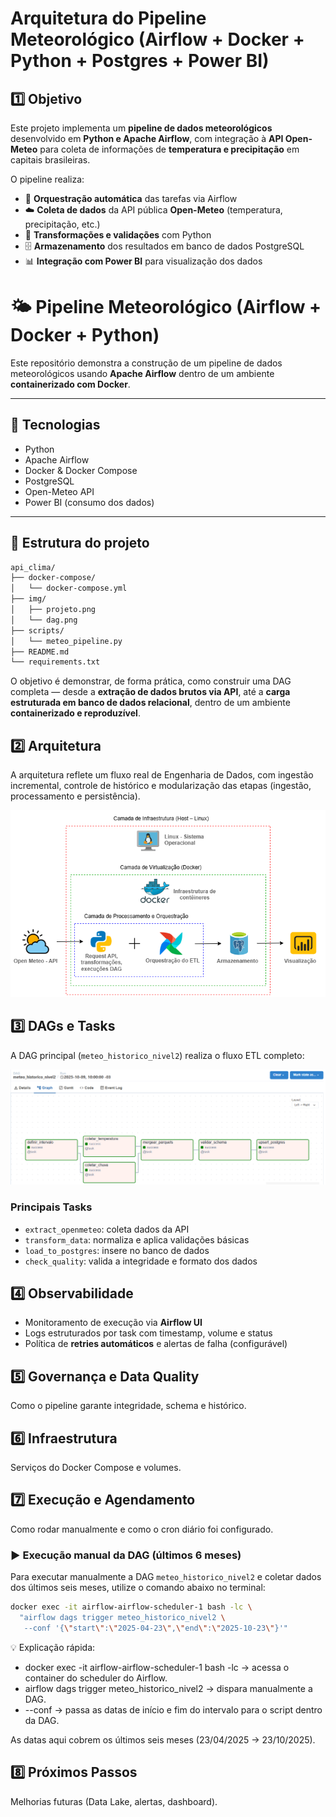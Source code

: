# Arquitetura do Pipeline Meteorológico (Airflow + Docker + Python + Postgres + Power BI)


## 1️⃣ Objetivo

Este projeto implementa um **pipeline de dados meteorológicos** desenvolvido em **Python e Apache Airflow**, com integração à **API Open-Meteo** para coleta de informações de **temperatura e precipitação** em capitais brasileiras.

O pipeline realiza:
- 🔄 **Orquestração automática** das tarefas via Airflow  
- ☁️ **Coleta de dados** da API pública **Open-Meteo** (temperatura, precipitação, etc.)  
- 🧮 **Transformações e validações** com Python  
- 🗄️ **Armazenamento** dos resultados em banco de dados PostgreSQL  
- 📊 **Integração com Power BI** para visualização dos dados

# 🌤️ Pipeline Meteorológico (Airflow + Docker + Python)

Este repositório demonstra a construção de um pipeline de dados meteorológicos usando **Apache Airflow** dentro de um ambiente **containerizado com Docker**.

---

## 🚀 Tecnologias
- Python  
- Apache Airflow  
- Docker & Docker Compose  
- PostgreSQL  
- Open-Meteo API  
- Power BI (consumo dos dados)

---

## 📁 Estrutura do projeto

```bash
api_clima/
├── docker-compose/
│   └── docker-compose.yml
├── img/
│   ├── projeto.png
│   └── dag.png
├── scripts/
│   └── meteo_pipeline.py
├── README.md
└── requirements.txt
```


O objetivo é demonstrar, de forma prática, como construir uma DAG completa — desde a **extração de dados brutos via API**, até a **carga estruturada em banco de dados relacional**, dentro de um ambiente **containerizado e reproduzível**.

## 2️⃣ Arquitetura

A arquitetura reflete um fluxo real de Engenharia de Dados, com ingestão incremental, controle de histórico e modularização das etapas (ingestão, processamento e persistência).

![Arquitetura](./img/projeto.png)


## 3️⃣ DAGs e Tasks

A DAG principal (`meteo_historico_nivel2`) realiza o fluxo ETL completo:

![DAG](./img/dag.png)

### Principais Tasks
- `extract_openmeteo`: coleta dados da API
- `transform_data`: normaliza e aplica validações básicas
- `load_to_postgres`: insere no banco de dados
- `check_quality`: valida a integridade e formato dos dados


## 4️⃣ Observabilidade

- Monitoramento de execução via **Airflow UI**
- Logs estruturados por task com timestamp, volume e status
- Política de **retries automáticos** e alertas de falha (configurável)

## 5️⃣ Governança e Data Quality
Como o pipeline garante integridade, schema e histórico.

## 6️⃣ Infraestrutura
Serviços do Docker Compose e volumes.

## 7️⃣ Execução e Agendamento
Como rodar manualmente e como o cron diário foi configurado.


### ▶️ Execução manual da DAG (últimos 6 meses)

Para executar manualmente a DAG `meteo_historico_nivel2` e coletar dados dos últimos seis meses, utilize o comando abaixo no terminal:

```bash
docker exec -it airflow-airflow-scheduler-1 bash -lc \
  "airflow dags trigger meteo_historico_nivel2 \
   --conf '{\"start\":\"2025-04-23\",\"end\":\"2025-10-23\"}'"
```

   
💡 Explicação rápida:

- docker exec -it airflow-airflow-scheduler-1 bash -lc → acessa o container do scheduler do Airflow.
- airflow dags trigger meteo_historico_nivel2 → dispara manualmente a DAG.
- --conf → passa as datas de início e fim do intervalo para o script dentro da DAG.

As datas aqui cobrem os últimos seis meses (23/04/2025 → 23/10/2025).

## 8️⃣ Próximos Passos
Melhorias futuras (Data Lake, alertas, dashboard).




